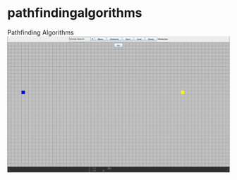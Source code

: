 # pathfindingalgorithms
Pathfinding Algorithms
![text](https://github.com/hanneselfving/pathfindingalgorithms/blob/main/greedysearch.gif)
